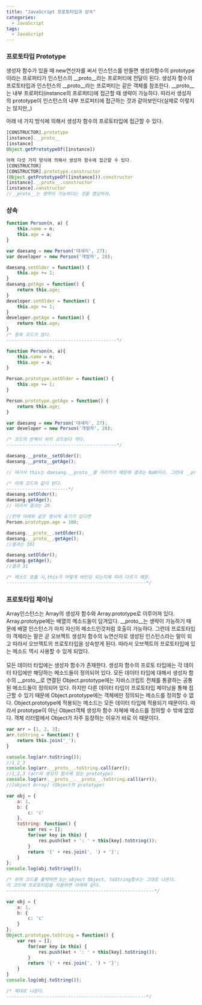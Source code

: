 ```yaml
---
title: "JavaScript 프로토타입과 상속"
categories:
  - JavaScript
tags:
  - JavaScript
---
```


### 프로토타입 Prototype

생성자 함수가 있을 때 new연산자를 써서 인스턴스를 만들면 생성자함수의 prototype이라는 프로퍼티가 인스턴스의 __proto__라는 프로퍼티에 전달이 된다. 생성자 함수의 프로토타입과 인스턴스의 __proto__라는 프로퍼티는 같은 객체를 참조한다. __proto__는 내부 프로퍼티(instance의 프로퍼티)에 접근할 때 생략이 가능하다. 따라서 생성자의 prototype이 인스턴스의 내부 프로퍼티에 접근하는 것과 같아보인다(실제로 이렇지는 않지만,,)

아래 네 가지 방식에 의해서 생성자 함수의 프로토타입에 접근할 수 있다.

```js
[CONSTRUCTOR].prototype
[instance].__proto__
[instance]
Object.getPrototypeOf([instance])

아래 다섯 가지 방식에 의해서 생성자 함수에 접근할 수 있다.
[CONSTRUCTOR]
[CONSTRUCTOR].prototype.constructor
(Object.getPrototypeOf([instance])).constructor
[instance].__proto__.constructor
[instance].constructor
//__proto__는 생략이 가능하다는 것을 명심하자.
```

### 상속

```js
function Person(n, a) {
    this.name = n;
    this.age = a;
}

var daesang = new Person('대새미', 27);
var developer = new Person('개발자', 28);

daesang.setOlder = function() {
    this.age += 1;
}
daesang.getAge = function() {
    return this.age;
}
developer.setOlder = function() {
    this.age += 1;
}
developer.getAge = function() {
    return this.age;
}
/* 중복 코드가 많다.
-----------------------------------------*/

function Person(n, a){
    this.name = n;
    this.age = a;
}

Person.prototype.setOlder = function() {
    this.age += 1;
}

Person.prototype.getAge = function() {
    return this.age;
}

var daesang = new Person('대새미', 27);
var developer = new Person('개발자', 28);

/* 코드의 반복이 위의 코드보다 적다.
-----------------------------------------*/
```

```js
daesang.__proto__setOlder();
daesang.__proto__getAge();

// 여기서 this는 daesang.__proto__를 가리키기 때문에 결과는 NaN이다. 그런데 __proto__는 생략이 가능하기 때문에 마치 this가 마치 자신의 것처럼 메소드를 호출할 수 있게된다. 

/* 아래 코드와 같이 된다.
-----------------------*/
daesang.setOlder();
daesang.getAge();
// 따라서 결과는 28.

//만약 아래와 같은 명시적 표기가 있다면
Person.prototype.age = 100;

daesang.__proto__.setOlder();
daesang.__proto__.getAge();
//결과는 101

daesang.setOlder();
daesang.getAge();
//결과 31

/* 메소드 호출 시,this가 어떻게 바인딩 되는지에 따라 다르기 때문.
----------------------------------------------------*/
```

### 프로토타입 체이닝

Array인스턴스는 Array의 생성자 함수와 Array.prototype로 이루어져 있다. Array.prototype에는 배열의 메소드들이 담겨있다. __proto__는 생략이 가능하기 때문에 배열 인스턴스가 마치 자신의 메소드인것처럼 호출이 가능하다. 그런데 프로토타입이 객체라는 말은 곧 오브젝트 생성자 함수의 뉴연산자로 생성된 인스턴스라는 말이 되고 따라서 오브젝트의 프로토타입을 상속받게 된다. 따라서 오브젝트의 프로토타입에 있는 메소드 역시 사용할 수 있게 되었다.
<br>
<br>
모든 데이터 타입에는 생성자 함수가 존재한다. 생성자 함수의 프로토 타입에는 각 데이터 타입에만 해당하는 메소드들이 정의되어 있다. 모든 데이터 타입에 대해서 생성자 함수의 __proto__로 연결된 Object.prototype에는 자바스크립트 전체를 통괄하는 공통된 메소드들이 정의되어 있다. 하지만 다른 데이터 타입이 프로토타입 체이닝을 통해 접근할 수 있기 때문에 Object.prototype에는 객체에만 정의되는 메소드를 정의할 수 없다. Object.prototype에 적용되는 메소드는 모든 데이터 타입에 적용되기 때문이다. 따라서 prototype이 아닌 Object객체 생성자 함수 자체에 메소드를 정의할 수 밖에 없었다. 객체 리터럴에서 Object가 자주 등장하는 이유가 바로 이 때문이다. 

```js
var arr = [1, 2, 3];
arr.toString = function() {
    return this.join('_');
}

console.log(arr.toString());
//1_2_3
console.log(arr.__proto__.toString.call(arr));
//1,2,3 (arr의 생성자 함수에 있는 prototype)
console.log(arr.__proto__.__proto__.toString.call(arr));
//[object Array] (Object의 prototype)
```

```js
var obj = {
    a: 1,
    b: {
        c: 'c'
    },
    toString: function() {
        var res = [];
        for(var key in this) {
            res.push(ket + ': ' + this[key].toString());
        }
        return '{' + res.join(', ') + '}';
    }
};
console.log(obj.toString());

/* 위의 코드를 출력하면 b는 object Object, toString함수는 그대로 나온다.
이 코드에 프로토타입을 이용하면 아래와 같다.
-------------------------------------------------------*/

var obj = {
    a: 1,
    b: {
        c: 'c'
    }
};
Object.prototype.toString = function() {
    var res = [];
        for(var key in this) {
            res.push(ket + ': ' + this[key].toString());
        }
        return '{' + res.join(', ') + '}';
    }
}
console.log(obj.toString());

/* 제대로 나온다.
----------------------------------------------------*/
```
